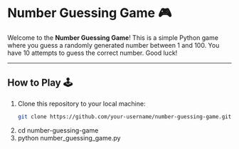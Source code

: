 # Number Guessing Game 🎮

Welcome to the **Number Guessing Game**! This is a simple Python game where you guess a randomly generated number between 1 and 100. You have 10 attempts to guess the correct number. Good luck!

---

## How to Play 🕹️

1. Clone this repository to your local machine:
   ```bash
   git clone https://github.com/your-username/number-guessing-game.git
2. cd number-guessing-game
3. python number_guessing_game.py
